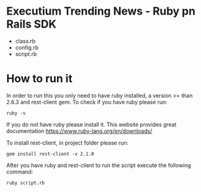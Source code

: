 # Executium Trending News - Ruby pn Rails SDK
 
- class.rb
- config.rb
- script.rb

# How to run it

In order to run this you only need to have ruby installed, a version >= than 2.6.3 and rest-client gem.
To check if you have ruby please run:

```
ruby -v
```

If you do not have ruby please install it. This website provides great documentation https://www.ruby-lang.org/en/downloads/

To install rest-client, in project folder please run:

```
gem install rest-client -v 2.1.0
```

After you have ruby and rest-client to run the script execute the following command:

```
ruby script.rb
```
